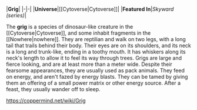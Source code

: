 |**Grig**|
|-|-|
|**Universe**|[[Cytoverse\|Cytoverse]]|
|**Featured In**|*Skyward (series)*|

The **grig** is a species of dinosaur-like creature in the [[Cytoverse\|Cytoverse]], and some inhabit fragments in the [[Nowhere\|nowhere]]. They are reptilian and walk on two legs, with a long tail that trails behind their body. Their eyes are on its shoulders, and its neck is a long and trunk-like, ending in a toothy mouth. It has whiskers along its neck's length to allow it to feel its way through trees. Grigs are large and fierce looking, and are at least more than a meter wide.
Despite their fearsome appearances, they are usually used as pack animals. They feed on energy, and aren't fazed by energy blasts. They can be tamed by giving them an offering of a small power matrix or other energy source. After a feast, they usually wander off to sleep.



https://coppermind.net/wiki/Grig